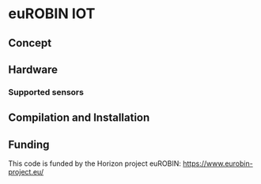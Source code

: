 # euROBIN IOT

## Concept

## Hardware

### Supported sensors

## Compilation and Installation

## Funding
This code is funded by the Horizon project euROBIN: https://www.eurobin-project.eu/
